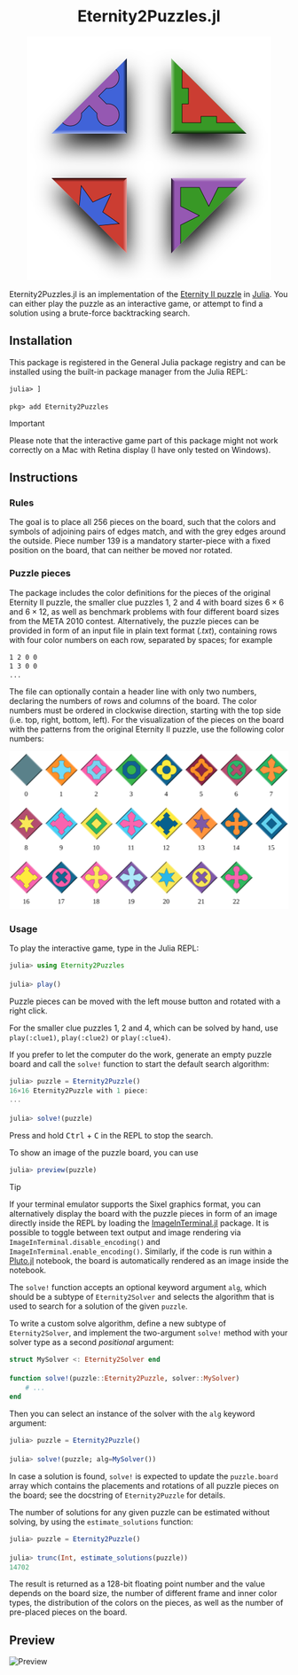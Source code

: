 <p>
  <h1 align="center">Eternity2Puzzles.jl</h1>
</p>

<p align="center">
  <img src="svg/logo.svg">
</p>

Eternity2Puzzles.jl is an implementation of the [Eternity II puzzle](https://en.wikipedia.org/wiki/Eternity_II_puzzle) in [Julia](https://julialang.org/).
You can either play the puzzle as an interactive game, or attempt to find a solution using a brute-force backtracking search.


## Installation

This package is registered in the General Julia package registry and can be installed using the built-in package manager from the Julia REPL:

```
julia> ]

pkg> add Eternity2Puzzles
```

> [!IMPORTANT]
> Please note that the interactive game part of this package might not work correctly on a Mac with Retina display (I have only tested on Windows).


## Instructions

### Rules

The goal is to place all 256 pieces on the board, such that the colors and symbols of adjoining pairs of edges match, and with the grey edges around the outside.
Piece number 139 is a mandatory starter-piece with a fixed position on the board, that can neither be moved nor rotated.

### Puzzle pieces

The package includes the color definitions for the pieces of the original Eternity II puzzle, the smaller clue puzzles 1, 2 and 4 with board sizes $6\times 6$ and $6\times 12$, as well as benchmark problems with four different board sizes from the META 2010 contest.
Alternatively, the puzzle pieces can be provided in form of an input file in plain text format (*.txt*), containing rows with four color numbers on each row, separated by spaces; for example

```
1 2 0 0
1 3 0 0
...
```

The file can optionally contain a header line with only two numbers, declaring the numbers of rows and columns of the board.
The color numbers must be ordered in clockwise direction, starting with the top side (i.e. top, right, bottom, left).
For the visualization of the pieces on the board with the patterns from the original Eternity II puzzle, use the following color numbers:

![Color numbers](svg/colors_preview.svg)

### Usage

To play the interactive game, type in the Julia REPL:

```julia
julia> using Eternity2Puzzles

julia> play()
```

Puzzle pieces can be moved with the left mouse button and rotated with a right click.

For the smaller clue puzzles 1, 2 and 4, which can be solved by hand, use `play(:clue1)`, `play(:clue2)` or `play(:clue4)`.

If you prefer to let the computer do the work, generate an empty puzzle board and call the `solve!` function to start the default search algorithm:

```julia
julia> puzzle = Eternity2Puzzle()
16×16 Eternity2Puzzle with 1 piece:
...

julia> solve!(puzzle)
```

Press and hold <kbd>Ctrl</kbd> + <kbd>C</kbd> in the REPL to stop the search.

To show an image of the puzzle board, you can use

```julia
julia> preview(puzzle)
```

> [!TIP]
> If your terminal emulator supports the Sixel graphics format, you can alternatively display the board with the puzzle pieces in form of an image directly inside the REPL by loading the [ImageInTerminal.jl](https://juliahub.com/ui/Packages/General/ImageInTerminal) package.
> It is possible to toggle between text output and image rendering via `ImageInTerminal.disable_encoding()` and `ImageInTerminal.enable_encoding()`.
> Similarly, if the code is run within a [Pluto.jl](https://juliahub.com/ui/Packages/General/Pluto) notebook, the board is automatically rendered as an image inside the notebook.

The `solve!` function accepts an optional keyword argument `alg`, which should be a subtype of `Eternity2Solver` and selects the algorithm that is used to search for a solution of the given `puzzle`.

To write a custom solve algorithm, define a new subtype of `Eternity2Solver`, and implement the two-argument `solve!` method with your solver type as a second *positional* argument:

```julia
struct MySolver <: Eternity2Solver end

function solve!(puzzle::Eternity2Puzzle, solver::MySolver)
    # ...
end
```

Then you can select an instance of the solver with the `alg` keyword argument:

```julia
julia> puzzle = Eternity2Puzzle()

julia> solve!(puzzle; alg=MySolver())
```

In case a solution is found, `solve!` is expected to update the `puzzle.board` array which contains the placements and rotations of all puzzle pieces on the board; see the docstring of `Eternity2Puzzle` for details.

The number of solutions for any given puzzle can be estimated without solving, by using the `estimate_solutions` function:

```julia
julia> puzzle = Eternity2Puzzle()

julia> trunc(Int, estimate_solutions(puzzle))
14702
```

The result is returned as a 128-bit floating point number and the value depends on the board size, the number of different frame and inner color types, the distribution of the colors on the pieces, as well as the number of pre-placed pieces on the board.


## Preview

![Preview](img/preview.png)
